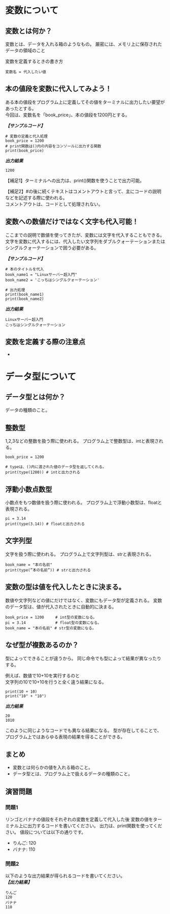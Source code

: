 # 変数について

## 変数とは何か？
変数とは、データを入れる箱のようなもの。
厳密には、メモリ上に保存されたデータの領域のこと

変数を定義するときの書き方
```
変数名 = 代入したい値
```
## 本の値段を変数に代入してみよう！
ある本の値段をプログラム上に定義してその値をターミナルに出力したい要望があったとする。<br>
今回は、変数名を「book_price」、本の値段を1200円とする。

***【サンプルコード】***
```
# 変数の定義と代入処理
book_price = 1200
# print関数は()内の内容をコンソールに出力する関数
print(book_price)
```

***出力結果***
```
1200
```

【補足1】ターミナルへの出力は、print()関数を使うことで出力可能。

【補足2】#の後に続くテキストはコメントアウトと言って、主にコードの説明などを記述する際に使われる。<br>
コメントアウトは、コードとして処理されない。

## 変数への数値だけではなく文字も代入可能！
ここまでの説明で数値を使ってきたが、変数には文字を代入することもできる。<br>
文字を変数に代入するには、代入したい文字列をダブルクォーテーションまたはシングルクォーテーションで囲う必要がある。

***【サンプルコード】***
```
# 本のタイトルを代入
book_name1 = "Linuxサーバー超入門"
book_name2 = 'こっちはシングルクォーテーション'

# 出力処理
print(book_name1)
print(book_name2)
```

***出力結果***
```
Linuxサーバー超入門
こっちはシングルクォーテーション
```
## 変数を定義する際の注意点
- 

# データ型について

## データ型とは何か？
データの種類のこと。

## 整数型  
1,2,3などの整数を扱う際に使われる。
プログラム上で整数型は、intと表現される。
```
book_price = 1200

# typeは、()内に渡された値のデータ型を返してくれる。
print(type(1200)) # intと出力される
```

## 浮動小数点数型
小数点をもつ数値を扱う際に使われる。
プログラム上で浮動小数型は、floatと表現される。
```
pi = 3.14
print(type(3.14)) # floatと出力される
```

## 文字列型
文字を扱う際に使われる。
プログラム上で文字列型は、strと表現される。
```
book_name = "本の名前"
print(type(”本の名前”)) # strと出力される
```

## 変数の型は値を代入したときに決まる。
数値や文字列などの値にだけではなく、変数にもデータ型が定義される。
変数のデータ型は、値が代入されたときに自動的に決まる。
```
book_price = 1200     # int型の変数になる。
pi = 3.14             # float型の変数になる。
book_name = "本の名前" # str型の変数になる。
```

 ## なぜ型が複数あるのか？
 型によってできることが違うから。
 同じ命令でも型によって結果が異なったりする。

 例えば、数値で10+10を実行するのと<br>
 文字列の10で10+10を行うと全く違う結果になる。
 ```
 print(10 + 10)
 print("10" + "10")
 ```

 ***出力結果***
 ```
 20
 1010
 ```

このように同じようなコードでも異なる結果になる。
型が存在してることで、プログラム上ではあらゆる表現の結果を得ることができる。

## まとめ
- 変数とは何らかの値を入れる箱のこと。
- データ型とは、プログラム上で扱えるデータの種類のこと。


## 演習問題
### 問題1
 リンゴとバナナの値段をそれぞれの変数を定義して代入した後
 変数の値をターミナル上に出力するコードを書いてください。
 出力は、print関数を使ってください。
 値段については以下の通りです。
 - りんご: 120
 - バナナ: 110


### 問題2
 以下のような出力結果が得られるコードを書いてください。<br>
 ***【出力結果】***
 ```
りんご
120
バナナ
110
```

